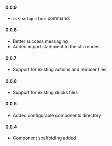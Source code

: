 #### 0.0.9
- `rsk setup-store` command.

#### 0.0.8
- Better success messaging
- Added import statement to the sfc render.

#### 0.0.7
- Support for existing actions and reducer files

#### 0.0.6
- Support for existing ducks files

#### 0.0.5
- Added configurable components directory

#### 0.0.4
- Component scaffolding added